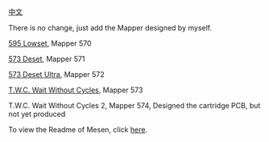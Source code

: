[中文](https://github.com/TheWithCommands/Mesen-With-The-With-Commands-Mappers/blob/master/README_CN.md)

There is no change, just add the Mapper designed by myself.

[595 Lowset](https://oshwhub.com/the-with-commands/595-lowset), Mapper 570

[573 Deset](https://oshwhub.com/the-with-commands/512-h-v-cart), Mapper 571

[573 Deset Ultra](https://oshwhub.com/the-with-commands/573-deset), Mapper 572

[T.W.C. Wait Without Cycles](https://oshwhub.com/the-with-commands/wait-without-cycles), Mapper 573

T.W.C. Wait Without Cycles 2, Mapper 574, Designed the cartridge PCB, but not yet produced

To view the Readme of Mesen, click [here](https://github.com/SourMesen/Mesen/blob/master/README.md).
